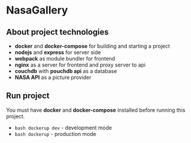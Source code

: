 # NasaGallery

## About project technologies

- **docker** and **docker-compose** for building and starting a project
- **nodejs** and **express** for server side
- **webpack** as module bundler for frontend
- **nginx** as a server for frontend and proxy server to api
- **couchdb** with **pouchdb api** as a database
- **NASA API** as a picture provider

## Run project

You must have **docker** and **docker-compose** installed before running this project.

- `bash dockerup dev` - development mode
- `bash dockerup` - production mode
